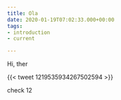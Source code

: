 ```yaml
---
title: Ola
date: 2020-01-19T07:02:33.000+00:00
tags:
- introduction
- current

---
```

Hi, ther

 {{< tweet 1219535934267502594 >}}

check 12
<!--stackedit_data:
eyJoaXN0b3J5IjpbLTgzNzcxNTc2M119
-->